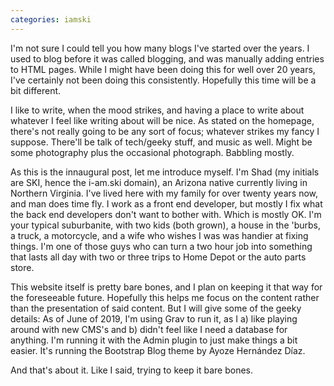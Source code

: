 ```yaml
---
categories: iamski
---
```


I'm not sure I could tell you how many blogs I've started over the years. I used
to blog before it was called blogging, and was manually adding entries to HTML
pages. While I might have been doing this for well over 20 years, I've certainly
not been doing this consistently. Hopefully this time will be a bit different.
<!--more-->
I like to write, when the mood strikes, and having a place to write about
whatever I feel like writing about will be nice. As stated on the homepage,
there's not really going to be any sort of focus; whatever strikes my fancy I
suppose. There'll be talk of tech/geeky stuff, and music as well. Might be some
photography plus the occasional photograph. Babbling mostly.

As this is the innaugural post, let me introduce myself. I'm Shad (my initials
are SKI, hence the i-am.ski domain), an Arizona native currently living in
Northern Virginia. I've lived here with my family for over twenty years now, and
man does time fly. I work as a front end developer, but mostly I fix what the
back end developers don't want to bother with. Which is mostly OK. I'm your
typical suburbanite, with two kids (both grown), a house in the 'burbs, a truck,
a motorcycle, and a wife who wishes I was was handier at fixing things. I'm one
of those guys who can turn a two hour job into something that lasts all day with
two or three trips to Home Depot or the auto parts store.

This website itself is pretty bare bones, and I plan on keeping it that way for
the foreseeable future. Hopefully this helps me focus on the content rather than
the presentation of said content. But I will give some of the geeky details: As of June of 2019, I'm
using Grav to run it, as I a) like playing around with new CMS's and b) didn't
feel like I need a database for anything. I'm running it with the Admin plugin
to just make things a bit easier. It's running the Bootstrap Blog theme by Ayoze
Hernández Díaz.

And that's about it. Like I said, trying to keep it bare bones.
